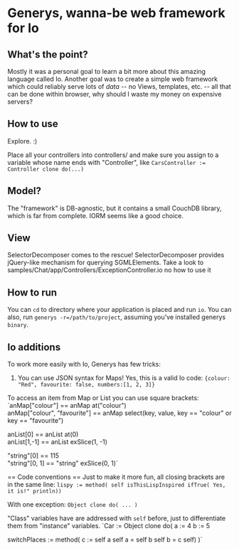 Generys, wanna-be web framework for Io
======================================

What's the point?
-----------------
Mostly it was a personal goal to learn a bit more about this amazing language called Io. 
Another goal was to create a simple web framework which could
reliably serve lots of *data* -- no Views, templates, etc. -- all that can be done within browser,
why should I waste my money on expensive servers?

How to use
----------
Explore. :)

Place all your controllers into controllers/ and make sure you assign to
a variable whose name ends with "Controller", like `CarsController := Controller clone do(...)`

Model?
------
The "framework" is DB-agnostic, but it contains a small CouchDB library, which is
far from complete. IORM seems like a good choice.

View
----
SelectorDecomposer comes to the rescue! SelectorDecomposer provides jQuery-like mechanism
for querying SGMLElements.
Take a look to samples/Chat/app/Controllers/ExceptionController.io no how to use it

How to run
----------
You can `cd` to directory where your application is placed and run `io`.
You can also, run `generys -r=/path/to/project`, assuming you've installed generys `binary`.

Io additions
------------
To work more easily with Io, Generys has few tricks:
1. You can use JSON syntax for Maps!
Yes, this is a valid Io code:
 `{colour: "Red", favourite: false, numbers:[1, 2, 3]}`

To access an item from Map or List you can use square brackets:
 `anMap["colour"] == anMap at("colour")  
 anMap["colour", "favourite"] == anMap select(key, value, key == "colour" or key == "favourite")  
  
 anList[0] == anList at(0)  
 anList[1,-1] == anList exSlice(1, -1)  
  
 "string"[0] == 115  
 "string"[0, 1] == "string" exSlice(0, 1)`

== Code conventions ==
Just to make it more fun, all closing brackets are in the same line:
`lispy := method(
  self isThisLispInspired ifTrue(
  Yes, it is!" println))`

With one exception:
`Object clone do(
  ...
)`

"Class" variables have are addressed with `self` before, just to differentiate them from "instance" variables.
`Car := Object clone do(
  a := 4
  b := 5
  
  switchPlaces := method(
    c := self a
    self a = self b
    self b = c
    self)
)`
